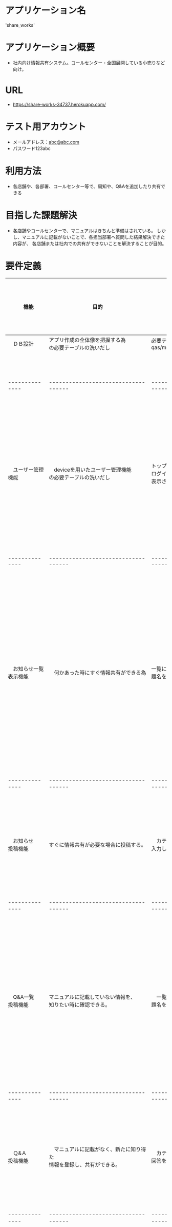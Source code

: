# アプリケーション名
  'share_works'

# アプリケーション概要
- 社内向け情報共有システム。コールセンター・全国展開している小売りなど向け。

# URL
- https://share-works-34737.herokuapp.com/

# テスト用アカウント
- メールアドレス：abc@abc.com
- パスワード123abc

# 利用方法
- 各店舗や、各部署、コールセンター等で、周知や、Q&Aを追加したり共有できる

# 目指した課題解決
- 各店舗やコールセンターで、マニュアルはきちんと準備はされている。
  しかし、マニュアルに記載がないことで、各担当部署へ質問した結果解決できた内容が、
  各店舗または社内での共有ができないことを解決することが目的。

# 要件定義


|　機能　　　　　　|  目的　　　　　　　　　　　　　　　　　　|  詳細　　　　　　　　　　　　　　　　| ストーリー(ユースケース)          | 
| --------------|-----------------------------------|--------------------------------|------------------------------ | 
|　ＤＢ設計　　　　| アプリ作成の全体像を把握する為<br>の必要テーブルの洗いだし | 必要テーブル users/notices/<br>qas/messages |　  |
| --------------|-----------------------------------|--------------------------------|------------------------------ | 
|　ユーザー管理<br>機能|　deviceを用いたユーザー管理機能<br>の必要テーブルの洗いだし | トップページ真ん中に、<br>ログイン・新規登録機能を、<br>表示させる | 機能を利用するには、新規登録や、<br>ログインが必要になる。|
| --------------|-----------------------------------|--------------------------------|------------------------------ |
|　お知らせ一覧<br>表示機能　　|　何かあった時にすぐ情報共有ができる為<br> | 一覧には、投稿者、時間、カテゴリ、<br>題名を表示させる。| ログインすると、お知らせ一覧が<br>表示される。件名をクリックする<br>と詳細が見れる。|
| --------------|-----------------------------------|--------------------------------|------------------------------ | 
|　お知らせ<br>投稿機能 | すぐに情報共有が必要な場合に投稿する。|　カテゴリ、題名(件名)、内容を<br>入力してもらう。| 知り得た情報を登録できる。| 
| --------------|-----------------------------------|--------------------------------|----------------------------- | 
|　Q&A一覧<br>投稿機能 | マニュアルに記載していない情報を、<br>知りたい時に確認できる。|　一覧には投稿者、時間、カテゴリ、<br>題名を表示させる。| Q&A一覧をクリックすると、<br>マニュアルに無い情報が<br>表示される      |
| --------------|-----------------------------------|--------------------------------|----------------------------- |   
|　Ｑ&Ａ<br>投稿機能 |　マニュアルに記載がなく、新たに知り得た<br>情報を登録し、共有ができる。 |　カテゴリ、題名(件名)、質問内容、<br>回答を入力してもらう。 |  知り得た情報を登録できる。|
| --------------|-----------------------------------|--------------------------------|----------------------------- |
| Ｑ&Ａコメント<br>一覧表示機能 | 補足情報があったときに見れる。|　一覧には、投稿者、時間、確認内容<br>回答を表示させる。| Q&Aに記載している情報で、<br>補足情報があった場合見られる。|  
| -------------|------------------------------------|--------------------------------|----------------------------- |
| Q&Aコメント<br>投稿機能 | 追加の情報や、保続情報があった際に<br>追加できる。 | 投稿者、時間、確認内容、回答を、<br>入力してもらう。 | 知り得た情報を登録できる。|  


# 実装した機能についての説明
 - ユーザーの新規登録・ログイン機能
 - マニュアルの追記機能

# 実装予定の機能
 - 画像投稿機能
 - 良いね機能 ※閲覧者が参考になった場合、数字をカウントできる機能
 - プルダウンで選択した項目だけ表示される機能

# データベース設計
 - ER図
[![Image from Gyazo](https://i.gyazo.com/8f291b9972eb515741fced1d6f1ab75c.png)](https://gyazo.com/8f291b9972eb515741fced1d6f1ab75c)

# テーブル設計

# usersテーブル
| Column             | Type   | Options                   |
| ------------------ | ------ | ------------------------- |
| email              | string | null: false, unique: true |
| encrypted_password | string | null: false               |
| last_name          | string | null: false               |
| first_name         | string | null: false               |
| last_name_kana     | string | null: false               |
| first_name_kana    | string | null: false               |
| affiliation        | string | null: false               |

### Association
- has_many :notices
- has_many :qas
- has_many :messages

# noticesテーブル
| Column   | Type       | Options                        |
| -------- | ---------- | ------------------------------ |
| genre_id | integer    | null: false                    |
| subject  | string     | null: false                    |
| notice   | text       | null: false                    |
| user     | references | null: false, foreign_key: true |

### Association
- belongs_to :user
- has_many :messages

# qasテーブル
| Column   | Type       | Options                        |
| -------- | ---------- | -------------------------------|
| genre_id | integer    | null: false                    |
| subject  | string     | null: false                    |
| question | text       | null: false                    |
| answer   | text       | null: false                    |
| user     | references | null: false, foreign_key: true |

### Association
- belongs_to :user
- has_many :messages

# messagesテーブル
| Column  | Type       | Options                        |
| ------- | ---------- | -------------------------------|
| subject | text       | null: false                    |
| message | text       | null: false                    |
| qa      | references | null: false, foreign_key: true |
| user    | references | null: false, foreign_key: true |

### Association
- belongs_to :user
- belongs_to :notice
- belongs_to :qa

### ローカルでの動作方法
git clone https://github.com/yohikazu-shibuya/share_works.git
ruby 2.6.5p114 (2019-10-01 revision 67812) [x86_64-darwin20]

